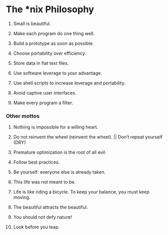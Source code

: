 # The *nix Philosophy

1. Small is beautiful.

2. Make each program do one thing well.

3. Build a prototype as soon as possible.

4. Choose portability over efficiency.

5. Store data in flat text files.

6. Use software leverage to your advantage.

7. Use shell scripts to increase leverage and portability.

8. Avoid captive user interfaces.

9. Make every program a filter.

### Other mottos

1. Nothing is impossible for a willing heart.

2. Do not reinvent the wheel (reinvent the wheel). || Don’t repeat yourself (DRY)

3. Premature optimization is the root of all evil.

4. Follow best practices.

5. Be yourself: everyone else is already taken.

6. This life was not meant to be.

7. Life is like riding a bicycle. To keep your balance, you must keep moving.

8. The beautiful attracts the beautiful.

9. You should not defy nature!

10. Look before you leap.
